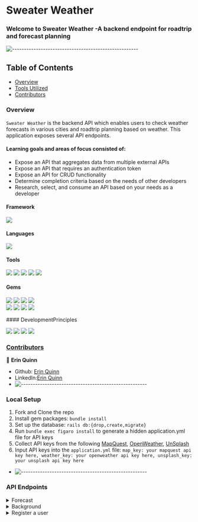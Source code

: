 # Sweater Weather

### Welcome to Sweater Weather -A backend endpoint for roadtrip and forecast planning

![-----------------------------------------------------](https://raw.githubusercontent.com/andreasbm/readme/master/assets/lines/rainbow.png)

## Table of Contents

- [Overview](#overview)
- [Tools Utilized](#framework)
- [Contributors](#contributors)

### Overview

`Sweater Weather` is the backend API which enables users to check weather forecasts in various cities and roadtrip planning based on weather. This application exposes several API endpoints.

#### Learning goals and areas of focus consisted of:

- Expose an API that aggregates data from multiple external APIs
- Expose an API that requires an authentication token
- Expose an API for CRUD functionality
- Determine completion criteria based on the needs of other developers
- Research, select, and consume an API based on your needs as a developer

#### Framework
<p>
  <img src="https://img.shields.io/badge/Ruby%20On%20Rails-b81818.svg?&style=flat&logo=rubyonrails&logoColor=white" />
</p>

#### Languages
<p>
  <img src="https://img.shields.io/badge/Ruby-CC0000.svg?&style=flaste&logo=ruby&logoColor=white" />
</p>

#### Tools
<p>
  <img src="https://img.shields.io/badge/Atom-66595C.svg?&style=flaste&logo=atom&logoColor=white" />  
  <img src="https://img.shields.io/badge/Git-F05032.svg?&style=flaste&logo=git&logoColor=white" />
  <img src="https://img.shields.io/badge/GitHub-181717.svg?&style=flaste&logo=github&logoColor=white" />
  <img src="https://img.shields.io/badge/Postman-FF6E4F.svg?&style=flat&logo=postman&logoColor=white" />
  <img src="https://img.shields.io/badge/PostgreSQL-4169E1.svg?&style=flaste&logo=postgresql&logoColor=white" />
</p>

#### Gems
<p>
  <img src="https://img.shields.io/badge/rspec-b81818.svg?&style=flaste&logo=rubygems&logoColor=white" />
  <img src="https://img.shields.io/badge/pry-b81818.svg?&style=flaste&logo=rubygems&logoColor=white" />   
  <img src="https://img.shields.io/badge/simplecov-b81818.svg?&style=flaste&logo=rubygems&logoColor=white" />  
  <img src="https://img.shields.io/badge/shoulda--matchers-b81818.svg?&style=flaste&logo=rubygems&logoColor=white" />
  </br>
  <img src="https://img.shields.io/badge/bcrypt-b81818.svg?&style=flaste&logo=rubygems&logoColor=white" />  
  <img src="https://img.shields.io/badge/figaro-b81818.svg?&style=flaste&logo=rubygems&logoColor=white" />  
  <img src="https://img.shields.io/badge/faraday-b81818.svg?&style=flaste&logo=rubygems&logoColor=white" />
  <img src="https://img.shields.io/badge/webmock-b81818.svg?&style=flaste&logo=rubygems&logoColor=white" />  
</p>
#### DevelopmentPrinciples
<p>
  <img src="https://img.shields.io/badge/OOP-b81818.svg?&style=flaste&logo=OOP&logoColor=white" />
  <img src="https://img.shields.io/badge/TDD-b87818.svg?&style=flaste&logo=TDD&logoColor=white" />
  <img src="https://img.shields.io/badge/MVC-b8b018.svg?&style=flaste&logo=MVC&logoColor=white" />
  <img src="https://img.shields.io/badge/REST-33b818.svg?&style=flaste&logo=REST&logoColor=white" />  
</p>

### <ins>Contributors</ins>

👤  **Erin Quinn**
- Github: [Erin Quinn](https://github.com/equinn125)
- LinkedIn:[Erin Quinn](https://www.linkedin.com/in/erin-quinn-a53a8b172/)
- ![-----------------------------------------------------](https://raw.githubusercontent.com/andreasbm/readme/master/assets/lines/rainbow.png)

### Local Setup

1. Fork and Clone the repo
2. Install gem packages: `bundle install`
3. Set up the database: `rails db:{drop,create,migrate}`
4. Run `bundle exec figaro install` to generate a hidden application.yml file for API keys
5. Collect API keys from the following [MapQuest](https://developer.mapquest.com/documentation/), [OpenWeather](https://openweathermap.org/api), [UnSplash](https://unsplash.com/documentation#creating-a-developer-account)
6. Input API keys into the `application.yml` file: `map_key: your mapquest api key here, weather_key: your openweather api key here, unsplash_key: your unsplash api key here`
- ![-----------------------------------------------------](https://raw.githubusercontent.com/andreasbm/readme/master/assets/lines/rainbow.png)

### API Endpoints

<details>
  <summary>Forecast</summary>
  
  * Method: GET
 
  * Endpoint: api/v1/forecast?location=denver
  
 
```
 {
  "data": {
    "id": null,
    "type": "forecast",
    "attributes": {
      "current_weather": {
        "datetime": "2020-09-30 13:27:03 -0600",
        "temperature": 79.4,
        etc
      },
      "daily_weather": [
        {
          "date": "2020-10-01",
          "sunrise": "2020-10-01 06:10:43 -0600",
          etc
        },
        {...} etc
      ],
      "hourly_weather": [
        {
          "time": "14:00:00",
          "conditions": "cloudy with a chance of meatballs",
          etc
        },
        {...} etc
      ]
    }
  }
}

```
</details>

<details>
  <summary>Background</summary>
  
  * Method: GET
 
  * Endpoint: /api/v1/backgrounds?location=denver,co
  
 
```
{
    "data": {
        "id": null,
        "type": "image",
        "attributes": {
            "description": "8pm curfew was lifted.",
            "image_url": "https://images.unsplash.com/photo-1634507307973-9df1b23f5701?crop=entropy&cs=srgb&fm=jpg&ixid=MnwyNzU2NDJ8MHwxfHNlYXJjaHwxfHxkZW52ZXIlMkNjb3xlbnwwfDB8fHwxNjM3MTE5NjQy&ixlib=rb-1.2.1&q=85",
            "site": "www.unsplash.com",
            "photographer": "Dillon Wanner",
            "photographer_site": "https://unsplash.com/@dillydallying"
        }
    }
}


```
</details>
<details>
  <summary>Register a user</summary>
  
  * Method: POST
 
  * Endpoint: /api/v1/users
  
  * Request Body:
```
  
  {
  "email": "whatever@example.com",
  "password": "password",
  "password_confirmation": "password"
}
  
```
  
 *Response
  
```
{
    "data": {
        "id": "45",
        "type": "users",
        "attributes": {
            "email": "whatever@example.com",
            "api_key": "kCtjfplyAsJUoQiWNgudiAtt"
        }
    }
}


```
</details>
